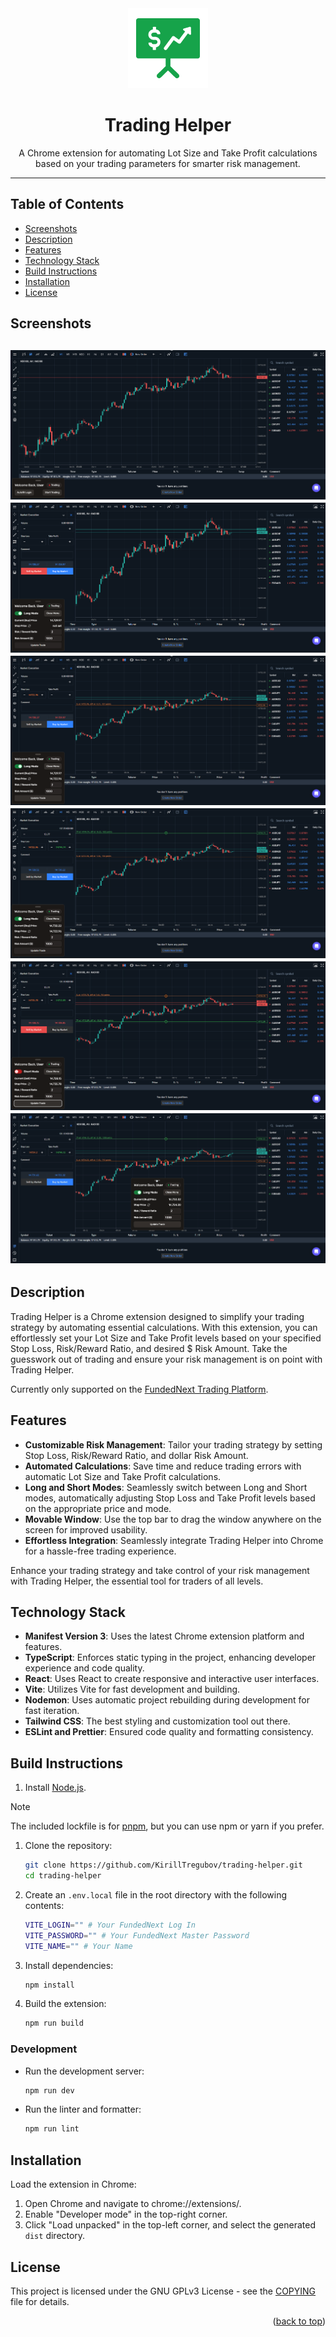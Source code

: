 <div align="center">
  <img width="128px" height="128px" src="public/enabled-128.png">
  <h1>Trading Helper</h1>
  <p>A Chrome extension for automating Lot Size and Take Profit calculations based on your trading parameters for smarter risk management.</p>
</div>

---

## Table of Contents

- [Screenshots](#screenshots)
- [Description](#description)
- [Features](#features)
- [Technology Stack](#technology-stack)
- [Build Instructions](#build-instructions)
- [Installation](#installation)
- [License](#license)

## Screenshots

![Screenshot of Initial Screen](screenshots/screenshot-1.png)
![Screenshot of Trading Screen in Long Mode without a stop loss](screenshots/screenshot-2.png)
![Screenshot of Trading Screen in Long Mode with a stop loss](screenshots/screenshot-3.png)
![Screenshot of Trading Screen after updated lot size and take profit level](screenshots/screenshot-4.png)
![Screenshot of Trading Screen in Short Mode](screenshots/screenshot-5.png)
![Screenshot of Trading Screen being dragged](screenshots/screenshot-6.png)
---

## Description

Trading Helper is a Chrome extension designed to simplify your trading strategy by automating essential calculations. With this extension, you can effortlessly set your Lot Size and Take Profit levels based on your specified Stop Loss, Risk/Reward Ratio, and desired $ Risk Amount. Take the guesswork out of trading and ensure your risk management is on point with Trading Helper.

Currently only supported on the [FundedNext Trading Platform](https://fundednext.com/).

## Features

- **Customizable Risk Management**: Tailor your trading strategy by setting Stop Loss, Risk/Reward Ratio, and dollar Risk Amount.
- **Automated Calculations**: Save time and reduce trading errors with automatic Lot Size and Take Profit calculations.
- **Long and Short Modes**: Seamlessly switch between Long and Short modes, automatically adjusting Stop Loss and Take Profit levels based on the appropriate price and mode.
- **Movable Window**: Use the top bar to drag the window anywhere on the screen for improved usability.
- **Effortless Integration**: Seamlessly integrate Trading Helper into Chrome for a hassle-free trading experience.

Enhance your trading strategy and take control of your risk management with Trading Helper, the essential tool for traders of all levels.

## Technology Stack

- **Manifest Version 3**: Uses the latest Chrome extension platform and features.
- **TypeScript**: Enforces static typing in the project, enhancing developer experience and code quality.
- **React**: Uses React to create responsive and interactive user interfaces.
- **Vite**: Utilizes Vite for fast development and building.
- **Nodemon**: Uses automatic project rebuilding during development for fast iteration.
- **Tailwind CSS**: The best styling and customization tool out there.
- **ESLint and Prettier**: Ensured code quality and formatting consistency.

## Build Instructions

1. Install [Node.js](https://nodejs.org/en/download/).

> [!NOTE]  
> The included lockfile is for [pnpm](https://pnpm.io/), but you can use npm or yarn if you prefer.

1. Clone the repository:
   ```bash
   git clone https://github.com/KirillTregubov/trading-helper.git
   cd trading-helper
   ```

1. Create an `.env.local` file in the root directory with the following contents:

   ```bash
   VITE_LOGIN="" # Your FundedNext Log In
   VITE_PASSWORD="" # Your FundedNext Master Password
   VITE_NAME="" # Your Name
   ```

1. Install dependencies:

   ```bash
   npm install
   ```

1. Build the extension:

   ```bash
   npm run build
   ```

### Development

- Run the development server:

   ```bash
   npm run dev
   ```

- Run the linter and formatter:

   ```bash
   npm run lint
   ```

## Installation

Load the extension in Chrome:

1. Open Chrome and navigate to chrome://extensions/.
1. Enable "Developer mode" in the top-right corner.
1. Click "Load unpacked" in the top-left corner, and select the generated `dist` directory.

## License
This project is licensed under the GNU GPLv3 License - see the [COPYING](COPYING) file for details.

<div align="right">(<a href="#readme-top">back to top</a>)</div>